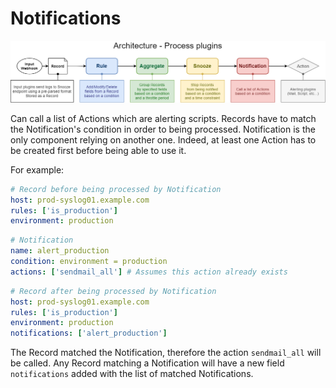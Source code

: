 # Notifications

![Architecture](images/architecture.png)

Can call a list of Actions which are alerting scripts.
Records have to match the Notification's condition in order to being processed.
Notification is the only component relying on another one. Indeed, at least one Action has to be created first before being able to use it.

For example:

```yaml
# Record before being processed by Notification
host: prod-syslog01.example.com
rules: ['is_production']
environment: production
```
```yaml
# Notification
name: alert_production
condition: environment = production
actions: ['sendmail_all'] # Assumes this action already exists
```
```yaml
# Record after being processed by Notification
host: prod-syslog01.example.com
rules: ['is_production']
environment: production
notifications: ['alert_production']
```

The Record matched the Notification, therefore the action `sendmail_all` will be called.
Any Record matching a Notification will have a new field `notifications` added with the list of matched Notifications.
